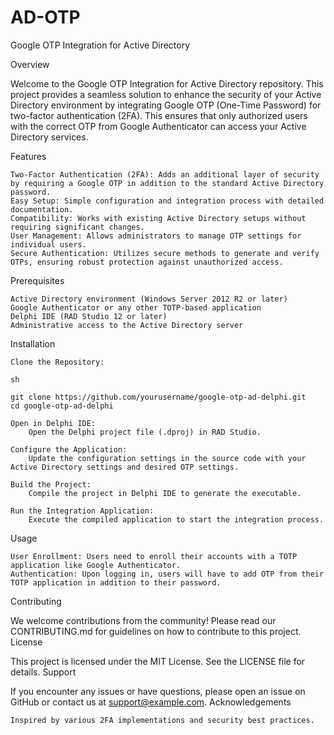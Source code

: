 # AD-OTP
Google OTP Integration for Active Directory

Overview

Welcome to the Google OTP Integration for Active Directory repository. This project provides a seamless solution to enhance the security of your Active Directory environment by integrating Google OTP (One-Time Password) for two-factor authentication (2FA). This ensures that only authorized users with the correct OTP from Google Authenticator can access your Active Directory services.

Features

    Two-Factor Authentication (2FA): Adds an additional layer of security by requiring a Google OTP in addition to the standard Active Directory password.
    Easy Setup: Simple configuration and integration process with detailed documentation.
    Compatibility: Works with existing Active Directory setups without requiring significant changes.
    User Management: Allows administrators to manage OTP settings for individual users.
    Secure Authentication: Utilizes secure methods to generate and verify OTPs, ensuring robust protection against unauthorized access.

Prerequisites

    Active Directory environment (Windows Server 2012 R2 or later)
    Google Authenticator or any other TOTP-based application
    Delphi IDE (RAD Studio 12 or later)
    Administrative access to the Active Directory server

Installation

    Clone the Repository:

    sh

    git clone https://github.com/yourusername/google-otp-ad-delphi.git
    cd google-otp-ad-delphi

    Open in Delphi IDE:
        Open the Delphi project file (.dproj) in RAD Studio.

    Configure the Application:
        Update the configuration settings in the source code with your Active Directory settings and desired OTP settings.

    Build the Project:
        Compile the project in Delphi IDE to generate the executable.

    Run the Integration Application:
        Execute the compiled application to start the integration process.

Usage

    User Enrollment: Users need to enroll their accounts with a TOTP application like Google Authenticator.
    Authentication: Upon logging in, users will have to add OTP from their TOTP application in addition to their password.
	

Contributing

We welcome contributions from the community! Please read our CONTRIBUTING.md for guidelines on how to contribute to this project.
License

This project is licensed under the MIT License. See the LICENSE file for details.
Support

If you encounter any issues or have questions, please open an issue on GitHub or contact us at support@example.com.
Acknowledgements

    Inspired by various 2FA implementations and security best practices.
